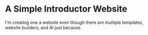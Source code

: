 # A Simple Introductor Website

I'm creating one a website even though there are multiple templates, website builders, and AI just because.
